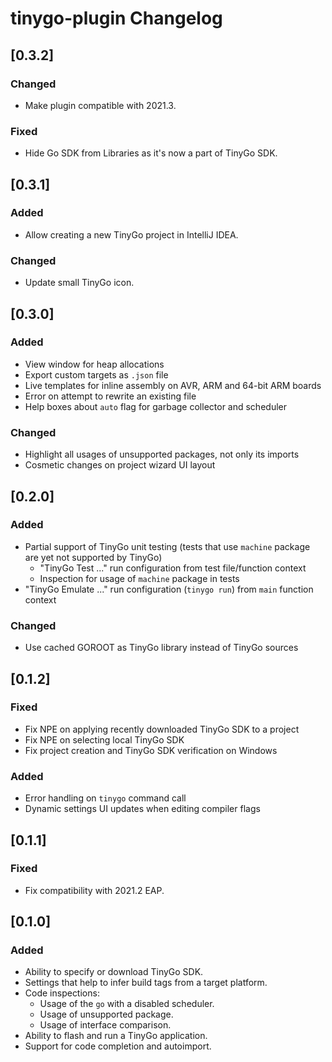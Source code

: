 <!-- Keep a Changelog guide -> https://keepachangelog.com -->

# tinygo-plugin Changelog

## [0.3.2]
### Changed
- Make plugin compatible with 2021.3.

### Fixed
- Hide Go SDK from Libraries as it's now a part of TinyGo SDK.

## [0.3.1]
### Added
- Allow creating a new TinyGo project in IntelliJ IDEA.

### Changed
- Update small TinyGo icon.

## [0.3.0]
### Added
- View window for heap allocations
- Export custom targets as `.json` file
- Live templates for inline assembly on AVR, ARM and 64-bit ARM boards
- Error on attempt to rewrite an existing file
- Help boxes about `auto` flag for garbage collector and scheduler
### Changed
- Highlight all usages of unsupported packages, not only its imports
- Cosmetic changes on project wizard UI layout

## [0.2.0]
### Added
- Partial support of TinyGo unit testing (tests that use `machine` package are yet not supported by TinyGo)
  - "TinyGo Test ..." run configuration from test file/function context
  - Inspection for usage of `machine` package in tests
- "TinyGo Emulate ..." run configuration (`tinygo run`) from `main` function context
### Changed
- Use cached GOROOT as TinyGo library instead of TinyGo sources

## [0.1.2]
### Fixed
- Fix NPE on applying recently downloaded TinyGo SDK to a project
- Fix NPE on selecting local TinyGo SDK
- Fix project creation and TinyGo SDK verification on Windows

### Added
- Error handling on `tinygo` command call
- Dynamic settings UI updates when editing compiler flags

## [0.1.1]
### Fixed
- Fix compatibility with 2021.2 EAP.

## [0.1.0]
### Added
- Ability to specify or download TinyGo SDK.
- Settings that help to infer build tags from a target platform.
- Code inspections:
  - Usage of the `go` with a disabled scheduler.
  - Usage of unsupported package.
  - Usage of interface comparison.
- Ability to flash and run a TinyGo application.
- Support for code completion and autoimport.

